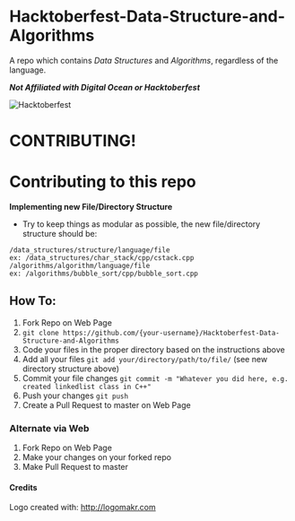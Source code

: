 # Hacktoberfest-Data-Structure-and-Algorithms
A repo which contains *Data Structures* and *Algorithms*, regardless of the language.

***Not Affiliated with Digital Ocean or Hacktoberfest***

![Hacktoberfest](https://hacktoberfest.digitalocean.com/assets/hacktoberfest-2017-social-card-894a0558dba205f7142f3130c06823d72427a9d751d0f8c7db8a0079397178aa.jpg)

# CONTRIBUTING!

# Contributing to this repo
**Implementing new File/Directory Structure**
* Try to keep things as modular as possible, the new file/directory structure should be:
```
/data_structures/structure/language/file
ex: /data_structures/char_stack/cpp/cstack.cpp
/algorithms/algorithm/language/file
ex: /algorithms/bubble_sort/cpp/bubble_sort.cpp
```



## How To:

1. Fork Repo on Web Page
2. `git clone https://github.com/{your-username}/Hacktoberfest-Data-Structure-and-Algorithms`
3. Code your files in the proper directory based on the instructions above
4. Add all your files `git add your/directory/path/to/file/` (see new directory structure above)
5. Commit your file changes `git commit -m "Whatever you did here, e.g. created linkedlist class in C++"`
6. Push your changes `git push`
7. Create a Pull Request to master on Web Page

### Alternate via Web

1. Fork Repo on Web Page
2. Make your changes on your forked repo
3. Make Pull Request to master

#### Credits
Logo created with: http://logomakr.com
